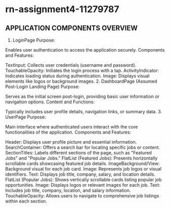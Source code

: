 # rn-assignment4-11279787

## APPLICATION COMPONENTS OVERVIEW
1. LoginPage
Purpose:

Enables user authentication to access the application securely.
Components and Features:

TextInput: Collects user credentials (username and password).
TouchableOpacity: Initiates the login process with a tap.
ActivityIndicator: Indicates loading status during authentication.
Image: Displays visual elements like logos or background images.
2. DashboardPage (Assumed Post-Login Landing Page)
Purpose:

Serves as the initial screen post-login, providing basic user information or navigation options.
Content and Functions:

Typically includes user profile details, navigation links, or summary data.
3. UserPage
Purpose:

Main interface where authenticated users interact with the core functionalities of the application.
Components and Features:

Header: Displays user profile picture and essential information.
SearchContainer: Offers a search bar for locating specific jobs or content.
SectionTitles: Labels different sections of the page, such as "Featured Jobs" and "Popular Jobs."
FlatList (Featured Jobs): Presents horizontally scrollable cards showcasing featured job details.
ImageBackground/View: Background visual for each job card.
Image: Represents job logos or visual identifiers.
Text: Displays job title, company, salary, and location details.
FlatList (Popular Jobs): Shows vertically scrollable cards listing popular job opportunities.
Image: Displays logos or relevant images for each job.
Text: Includes job title, company, location, and salary information.
TouchableOpacity: Allows users to navigate to comprehensive job listings within each section.
